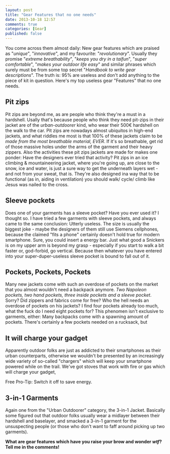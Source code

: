 ```yaml
---
layout: post
title: "Gear Features that no one needs"
date: 2013-10-18 12:57
comments: true
categories: [Gear]
published: false
---
```


You come across them almost daily: New gear features which are praised as "*unique*", "*innovative*", and my favourite: "*revolutionary*". Usually they promise "*extreme breathability*", "*keeps you dry in a taifun*", "*super comfortable*", "*makes your outdoor life easy*" and similar phrases which surely must be from some top secret "*Handbook to write gear descriptions*". The truth is: 95% are useless and don't add anything to the piece of kit in question. Here's my top useless gear "Features" that no one needs.


<!-- more -->

## Pit zips

Pit zips are beyond me, as are people who think they're a must in a hardshell. Usally that's because people who think they need pit-zips in their jacket are of the *urban-outdoorer* kind, who wear their 500€ hardshell on the walk to the car. Pit zips are nowadays almost ubiquitos in high-end jackets, and what riddles me most is that 100% of these jackets claim to be *made from the most breathable material, EVER*. If it's so breathable, get rid of those massive holes under the arms of the garment and their heavy zippers. Also the activities these pit zips jackets are made for makes one ponder: Have the designers ever tried that activity? Pit zips in an ice climbing & mountaineering jacket, where you're going up, are close to the snow, ice and water, is just a sure way to get the underneath layers wet - and not from your sweat, that is. They're also designed ina way that to be functional (as in, aiding in ventilation) you should walk/ cycle/ climb like Jesus was nailed to the cross. 


## Sleeve pockets

Does one of your garments has a sleeve pocket? Have you ever used it? I thought so. I have tried a few garments with sleeve pockets, and always came to the same conclusion: Utterly useless. The size is usually the biggest joke - maybe the designers of them still use Siemens cellphones, because the claimed "fits a phone" certainly doesn't hold true for modern smartphone. Sure, you could insert a energy bar. Just what good a Snickers is on my upper arm is beyond my grasp - especially if you start to walk a bit faster or, god-forbid, go vertical. Because then whatever you have entered into your super-duper-useless sleeve pocket is bound to fall out of it. 


## Pockets, Pockets, Pockets

Many new jackets come with such an overdose of pockets on the market that you almost wouldn't need a backpack anymore. *Two Napoleon pockets, two hand pockets, three inside pockets and a sleeve pocket*. Sorry? Did zippers and fabrics come for free? Who the hell needs an overdose of pockets on his jackets? I find four pockets already too much, what the fuck do I need eight pockets for? This phenomen isn't exclusive to garments, either: Many backpacks come with a spawning amount of pockets. There's certainly a few pockets needed on a rucksack, but 



## It will charge your gadget

Apparently outdoor folks are just as addicted to their smartphones as their urban counterparts, otherwise we wouldn't be presented by an increasingly wide variety of so-called "chargers" which will keep your smartphone powered while on the trail. We've got stoves that work with fire or gas which will charge your gadget, 

Free Pro-Tip: Switch it off to save energy.

## 3-in-1 Garments

Again one from the "Urban Outdoorer" category, the 3-in-1 Jacket. Basically some figured out that outdoor folks usually wear a midlayer between their hardshell and baselayer, and smacked a 3-in-1 garment for the unsuspecting people (or those who don't want to faff around picking up two garments). 




**What are gear features which have you raise your brow and wonder *wtf*? Tell me in the comments!**
